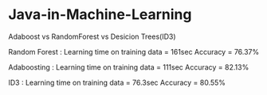 # Java-in-Machine-Learning
Adaboost vs RandomForest vs Desicion Trees(ID3)


Random Forest :
Learning time on training data = 161sec
Accuracy = 76.37%

Adaboosting :
Learning time on training data = 111sec
Accuracy = 82.13%

ID3 :
Learning time on training data = 76.3sec
Accuracy = 80.55%
